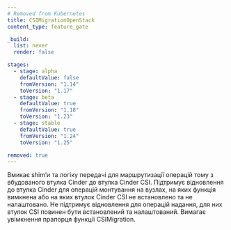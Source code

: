 ```yaml
---
# Removed from Kubernetes
title: CSIMigrationOpenStack
content_type: feature_gate

_build:
  list: never
  render: false

stages:
  - stage: alpha 
    defaultValue: false
    fromVersion: "1.14"
    toVersion: "1.17"  
  - stage: beta 
    defaultValue: true
    fromVersion: "1.18"
    toVersion: "1.23"    
  - stage: stable
    defaultValue: true
    fromVersion: "1.24"
    toVersion: "1.25"    

removed: true
---
```

Вмикає shimʼи та логіку передачі для маршрутизації операцій тому з вбудованого втулка Cinder до втулка Cinder CSI. Підтримує відновлення до втулка Cinder для операцій монтування на вузлах, на яких функція вимкнена або на яких втулок Cinder CSI не встановлено та не налаштовано. Не підтримує відновлення для операцій надання, для них втулок CSI повинен бути встановлений та налаштований. Вимагає увімкнення прапорця функції CSIMigration.
